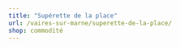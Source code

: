 ```yaml
---
title: "Supérette de la place"
url: /vaires-sur-marne/superette-de-la-place/
shop: commodité
---
```

